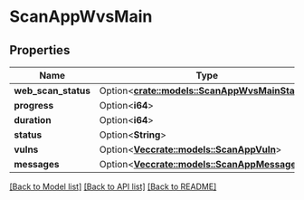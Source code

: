 # ScanAppWvsMain

## Properties

Name | Type | Description | Notes
------------ | ------------- | ------------- | -------------
**web_scan_status** | Option<[**crate::models::ScanAppWvsMainStatus**](ScanAppWvsMainStatus.md)> |  | [optional]
**progress** | Option<**i64**> |  | [optional]
**duration** | Option<**i64**> |  | [optional]
**status** | Option<**String**> |  | [optional]
**vulns** | Option<[**Vec<crate::models::ScanAppVuln>**](ScanAppVuln.md)> |  | [optional]
**messages** | Option<[**Vec<crate::models::ScanAppMessage>**](ScanAppMessage.md)> |  | [optional]

[[Back to Model list]](../README.md#documentation-for-models) [[Back to API list]](../README.md#documentation-for-api-endpoints) [[Back to README]](../README.md)


